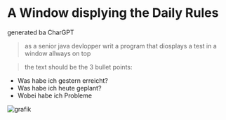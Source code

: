 # A Window displying the Daily Rules

generated ba CharGPT

> as a senior java devlopper writ a program that diosplays a test in a window allways on top

> the text should be the 3 bullet points: 
  * Was habe ich gestern erreicht?
  * Was habe ich heute geplant?
  * Wobei habe ich Probleme 

![grafik](https://user-images.githubusercontent.com/104491997/221993516-8823377d-0d7d-4a2e-988d-e2f270eef5aa.png)
